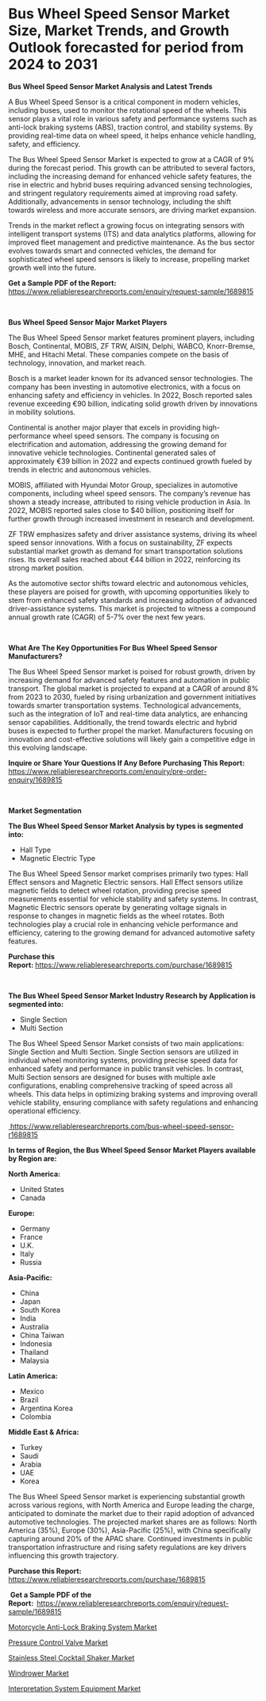 <p><h1>Bus Wheel Speed Sensor Market Size, Market Trends, and Growth Outlook forecasted for period from 2024 to 2031</h1></p><p><strong>Bus Wheel Speed Sensor Market Analysis and Latest Trends</strong></p>
<p><p>A Bus Wheel Speed Sensor is a critical component in modern vehicles, including buses, used to monitor the rotational speed of the wheels. This sensor plays a vital role in various safety and performance systems such as anti-lock braking systems (ABS), traction control, and stability systems. By providing real-time data on wheel speed, it helps enhance vehicle handling, safety, and efficiency.</p><p>The Bus Wheel Speed Sensor Market is expected to grow at a CAGR of 9% during the forecast period. This growth can be attributed to several factors, including the increasing demand for enhanced vehicle safety features, the rise in electric and hybrid buses requiring advanced sensing technologies, and stringent regulatory requirements aimed at improving road safety. Additionally, advancements in sensor technology, including the shift towards wireless and more accurate sensors, are driving market expansion. </p><p>Trends in the market reflect a growing focus on integrating sensors with intelligent transport systems (ITS) and data analytics platforms, allowing for improved fleet management and predictive maintenance. As the bus sector evolves towards smart and connected vehicles, the demand for sophisticated wheel speed sensors is likely to increase, propelling market growth well into the future.</p></p>
<p><strong>Get a Sample PDF of the Report:&nbsp;</strong> <a href="https://www.reliableresearchreports.com/enquiry/request-sample/1689815?utm_campaign=31&utm_medium=2&utm_source=Github&utm_content=ia&utm_term=17102024&utm_id=bus-wheel-speed-sensor">https://www.reliableresearchreports.com/enquiry/request-sample/1689815</a></p>
<p>&nbsp;</p>
<p><strong>Bus Wheel Speed Sensor Major Market Players</strong></p>
<p><p>The Bus Wheel Speed Sensor market features prominent players, including Bosch, Continental, MOBIS, ZF TRW, AISIN, Delphi, WABCO, Knorr-Bremse, MHE, and Hitachi Metal. These companies compete on the basis of technology, innovation, and market reach.</p><p>Bosch is a market leader known for its advanced sensor technologies. The company has been investing in automotive electronics, with a focus on enhancing safety and efficiency in vehicles. In 2022, Bosch reported sales revenue exceeding €90 billion, indicating solid growth driven by innovations in mobility solutions.</p><p>Continental is another major player that excels in providing high-performance wheel speed sensors. The company is focusing on electrification and automation, addressing the growing demand for innovative vehicle technologies. Continental generated sales of approximately €39 billion in 2022 and expects continued growth fueled by trends in electric and autonomous vehicles.</p><p>MOBIS, affiliated with Hyundai Motor Group, specializes in automotive components, including wheel speed sensors. The company’s revenue has shown a steady increase, attributed to rising vehicle production in Asia. In 2022, MOBIS reported sales close to $40 billion, positioning itself for further growth through increased investment in research and development.</p><p>ZF TRW emphasizes safety and driver assistance systems, driving its wheel speed sensor innovations. With a focus on sustainability, ZF expects substantial market growth as demand for smart transportation solutions rises. Its overall sales reached about €44 billion in 2022, reinforcing its strong market position.</p><p>As the automotive sector shifts toward electric and autonomous vehicles, these players are poised for growth, with upcoming opportunities likely to stem from enhanced safety standards and increasing adoption of advanced driver-assistance systems. This market is projected to witness a compound annual growth rate (CAGR) of 5-7% over the next few years.</p></p>
<p>&nbsp;</p>
<p><strong>What Are The Key Opportunities For Bus Wheel Speed Sensor Manufacturers?</strong></p>
<p><p>The Bus Wheel Speed Sensor market is poised for robust growth, driven by increasing demand for advanced safety features and automation in public transport. The global market is projected to expand at a CAGR of around 8% from 2023 to 2030, fueled by rising urbanization and government initiatives towards smarter transportation systems. Technological advancements, such as the integration of IoT and real-time data analytics, are enhancing sensor capabilities. Additionally, the trend towards electric and hybrid buses is expected to further propel the market. Manufacturers focusing on innovation and cost-effective solutions will likely gain a competitive edge in this evolving landscape.</p></p>
<p><strong>Inquire or Share Your Questions If Any Before Purchasing This Report:</strong> <a href="https://www.reliableresearchreports.com/enquiry/pre-order-enquiry/1689815?utm_campaign=31&utm_medium=2&utm_source=Github&utm_content=ia&utm_term=17102024&utm_id=bus-wheel-speed-sensor">https://www.reliableresearchreports.com/enquiry/pre-order-enquiry/1689815</a></p>
<p>&nbsp;</p>
<p><strong>Market Segmentation</strong></p>
<p><strong>The Bus Wheel Speed Sensor Market Analysis by types is segmented into:</strong></p>
<p><ul><li>Hall Type</li><li>Magnetic Electric Type</li></ul></p>
<p><p>The Bus Wheel Speed Sensor market comprises primarily two types: Hall Effect sensors and Magnetic Electric sensors. Hall Effect sensors utilize magnetic fields to detect wheel rotation, providing precise speed measurements essential for vehicle stability and safety systems. In contrast, Magnetic Electric sensors operate by generating voltage signals in response to changes in magnetic fields as the wheel rotates. Both technologies play a crucial role in enhancing vehicle performance and efficiency, catering to the growing demand for advanced automotive safety features.</p></p>
<p><strong>Purchase this Report:&nbsp;</strong><a href="https://www.reliableresearchreports.com/purchase/1689815?utm_campaign=31&utm_medium=2&utm_source=Github&utm_content=ia&utm_term=17102024&utm_id=bus-wheel-speed-sensor">https://www.reliableresearchreports.com/purchase/1689815</a></p>
<p>&nbsp;</p>
<p><strong>The Bus Wheel Speed Sensor Market Industry Research by Application is segmented into:</strong></p>
<p><ul><li>Single Section</li><li>Multi Section</li></ul></p>
<p><p>The Bus Wheel Speed Sensor Market consists of two main applications: Single Section and Multi Section. Single Section sensors are utilized in individual wheel monitoring systems, providing precise speed data for enhanced safety and performance in public transit vehicles. In contrast, Multi Section sensors are designed for buses with multiple axle configurations, enabling comprehensive tracking of speed across all wheels. This data helps in optimizing braking systems and improving overall vehicle stability, ensuring compliance with safety regulations and enhancing operational efficiency.</p></p>
<p><a href="https://www.reliableresearchreports.com/bus-wheel-speed-sensor-r1689815?utm_campaign=31&utm_medium=2&utm_source=Github&utm_content=ia&utm_term=17102024&utm_id=bus-wheel-speed-sensor">&nbsp;https://www.reliableresearchreports.com/bus-wheel-speed-sensor-r1689815</a></p>
<p><strong>In terms of Region, the Bus Wheel Speed Sensor Market Players available by Region are:</strong></p>
<p>
    <p> <strong> North America: </strong>
        <ul>
            <li>United States</li>
            <li>Canada</li>
        </ul>
        </p> 
    <p> <strong> Europe: </strong>
        <ul>
            <li>Germany</li>
            <li>France</li>
            <li>U.K.</li>
            <li>Italy</li>
            <li>Russia</li>
        </ul>
        </p> 
    <p> <strong> Asia-Pacific: </strong>
        <ul>
            <li>China</li>
            <li>Japan</li>
            <li>South Korea</li>
            <li>India</li>
            <li>Australia</li>
            <li>China Taiwan</li>
            <li>Indonesia</li>
            <li>Thailand</li>
            <li>Malaysia</li>
        </ul>
        </p> 
    <p> <strong> Latin America: </strong>
        <ul>
            <li>Mexico</li>
            <li>Brazil</li>
            <li>Argentina Korea</li>
            <li>Colombia</li>
        </ul>
        </p> 
    <p> <strong> Middle East & Africa: </strong>
        <ul>
            <li>Turkey</li>
            <li>Saudi</li>
            <li>Arabia</li>
            <li>UAE</li>
            <li>Korea</li>
        </ul>
    </p>
    </p>
<p><p>The Bus Wheel Speed Sensor market is experiencing substantial growth across various regions, with North America and Europe leading the charge, anticipated to dominate the market due to their rapid adoption of advanced automotive technologies. The projected market shares are as follows: North America (35%), Europe (30%), Asia-Pacific (25%), with China specifically capturing around 20% of the APAC share. Continued investments in public transportation infrastructure and rising safety regulations are key drivers influencing this growth trajectory.</p></p>
<p><strong>Purchase this Report: </strong><a href="https://www.reliableresearchreports.com/purchase/1689815?utm_campaign=31&utm_medium=2&utm_source=Github&utm_content=ia&utm_term=17102024&utm_id=bus-wheel-speed-sensor">https://www.reliableresearchreports.com/purchase/1689815</a></p>
<p>&nbsp;<strong>Get a Sample PDF of the Report:&nbsp;&nbsp;</strong><a href="https://www.reliableresearchreports.com/enquiry/request-sample/1689815?utm_campaign=31&utm_medium=2&utm_source=Github&utm_content=ia&utm_term=17102024&utm_id=bus-wheel-speed-sensor">https://www.reliableresearchreports.com/enquiry/request-sample/1689815</a></p>
<p><strong></strong></p>
<p><p><a href="https://github.com/taketakyriffecd/Market-Research-Report-List-1/blob/main/motorcycle-anti-lock-braking-system-market.md?utm_campaign=31&utm_medium=2&utm_source=Github&utm_content=ia&utm_term=17102024&utm_id=bus-wheel-speed-sensor">Motorcycle Anti-Lock Braking System Market</a></p><p><a href="https://issuu.com/reportprime-2/docs/pressure-control-valve-market-size-_a81173a7ff6bbf?utm_campaign=31&utm_medium=2&utm_source=Github&utm_content=ia&utm_term=17102024&utm_id=bus-wheel-speed-sensor">Pressure Control Valve Market</a></p><p><a href="https://www.linkedin.com/pulse/global-stainless-steel-cocktail-shaker-market-analysis-trends-9jzec?utm_campaign=31&utm_medium=2&utm_source=Github&utm_content=ia&utm_term=17102024&utm_id=bus-wheel-speed-sensor">Stainless Steel Cocktail Shaker Market</a></p><p><a href="https://issuu.com/reportprime-2/docs/windrower-market-size-2030.pptx_4aa6bfa41d3618?utm_campaign=31&utm_medium=2&utm_source=Github&utm_content=ia&utm_term=17102024&utm_id=bus-wheel-speed-sensor">Windrower Market</a></p><p><a href="https://www.linkedin.com/pulse/interpretation-system-equipment-market-shifts-strategic-j1jgc?utm_campaign=31&utm_medium=2&utm_source=Github&utm_content=ia&utm_term=17102024&utm_id=bus-wheel-speed-sensor">Interpretation System Equipment Market</a></p></p>